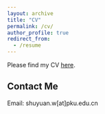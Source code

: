 ```yaml
---
layout: archive
title: "CV"
permalink: /cv/
author_profile: true
redirect_from:
  - /resume
---
```


Please find my CV [here](/files/CV_shuyuan_0305.pdf).

## Contact Me

Email: shuyuan.w[at]pku.edu.cn
